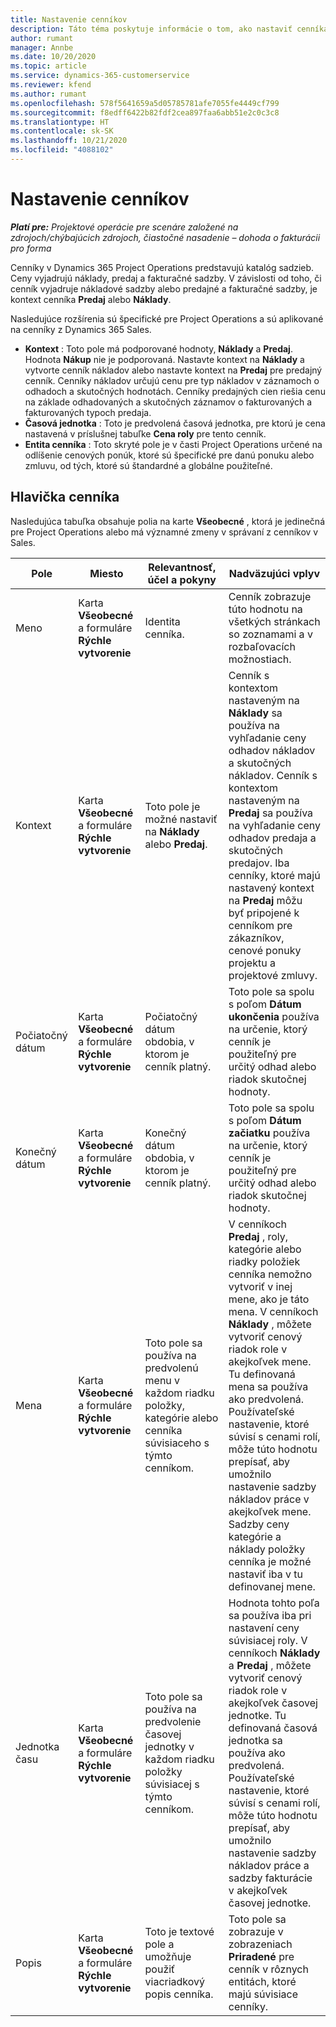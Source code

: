 ```yaml
---
title: Nastavenie cenníkov
description: Táto téma poskytuje informácie o tom, ako nastaviť cenníka nákladu a predaja.
author: rumant
manager: Annbe
ms.date: 10/20/2020
ms.topic: article
ms.service: dynamics-365-customerservice
ms.reviewer: kfend
ms.author: rumant
ms.openlocfilehash: 578f5641659a5d05785781afe7055fe4449cf799
ms.sourcegitcommit: f8edff6422b82fdf2cea897faa6abb51e2c0c3c8
ms.translationtype: HT
ms.contentlocale: sk-SK
ms.lasthandoff: 10/21/2020
ms.locfileid: "4088102"
---
```

# <a name="set-up-price-lists"></a>Nastavenie cenníkov

_**Platí pre:** Projektové operácie pre scenáre založené na zdrojoch/chýbajúcich zdrojoch, čiastočné nasadenie – dohoda o fakturácii pro forma_

Cenníky v Dynamics 365 Project Operations predstavujú katalóg sadzieb. Ceny vyjadrujú náklady, predaj a fakturačné sadzby. V závislosti od toho, či cenník vyjadruje nákladové sadzby alebo predajné a fakturačné sadzby, je kontext cenníka **Predaj** alebo **Náklady**.

Nasledujúce rozšírenia sú špecifické pre Project Operations a sú aplikované na cenníky z Dynamics 365 Sales.

- **Kontext** : Toto pole má podporované hodnoty, **Náklady** a **Predaj**. Hodnota **Nákup** nie je podporovaná. Nastavte kontext na **Náklady** a vytvorte cenník nákladov alebo nastavte kontext na **Predaj** pre predajný cenník. Cenníky nákladov určujú cenu pre typ nákladov v záznamoch o odhadoch a skutočných hodnotách. Cenníky predajných cien riešia cenu na základe odhadovaných a skutočných záznamov o fakturovaných a fakturovaných typoch predaja.
- **Časová jednotka** : Toto je predvolená časová jednotka, pre ktorú je cena nastavená v príslušnej tabuľke **Cena roly** pre tento cenník.
- **Entita cenníka** : Toto skryté pole je v časti Project Operations určené na odlíšenie cenových ponúk, ktoré sú špecifické pre danú ponuku alebo zmluvu, od tých, ktoré sú štandardné a globálne použiteľné.

## <a name="price-list-header"></a>Hlavička cenníka

Nasledujúca tabuľka obsahuje polia na karte **Všeobecné** , ktorá je jedinečná pre Project Operations alebo má významné zmeny v správaní z cenníkov v Sales.

| Pole | Miesto | Relevantnosť, účel a pokyny | Nadväzujúci vplyv |
| --- | --- | --- | --- |
| Meno | Karta **Všeobecné** a formuláre **Rýchle vytvorenie** | Identita cenníka. | Cenník zobrazuje túto hodnotu na všetkých stránkach so zoznamami a v rozbaľovacích možnostiach.|
| Kontext | Karta **Všeobecné** a formuláre **Rýchle vytvorenie** | Toto pole je možné nastaviť na **Náklady** alebo **Predaj**. | Cenník s kontextom nastaveným na **Náklady** sa používa na vyhľadanie ceny odhadov nákladov a skutočných nákladov. Cenník s kontextom nastaveným na **Predaj** sa používa na vyhľadanie ceny odhadov predaja a skutočných predajov. Iba cenníky, ktoré majú nastavený kontext na **Predaj** môžu byť pripojené k cenníkom pre zákazníkov, cenové ponuky projektu a projektové zmluvy. |
| Počiatočný dátum | Karta **Všeobecné** a formuláre **Rýchle vytvorenie** | Počiatočný dátum obdobia, v ktorom je cenník platný. | Toto pole sa spolu s poľom **Dátum ukončenia** používa na určenie, ktorý cenník je použiteľný pre určitý odhad alebo riadok skutočnej hodnoty. |
| Konečný dátum | Karta **Všeobecné** a formuláre **Rýchle vytvorenie** | Konečný dátum obdobia, v ktorom je cenník platný. | Toto pole sa spolu s poľom **Dátum začiatku** používa na určenie, ktorý cenník je použiteľný pre určitý odhad alebo riadok skutočnej hodnoty. |
| Mena | Karta **Všeobecné** a formuláre **Rýchle vytvorenie** | Toto pole sa používa na predvolenú menu v každom riadku položky, kategórie alebo cenníka súvisiaceho s týmto cenníkom. | V cenníkoch **Predaj** , roly, kategórie alebo riadky položiek cenníka nemožno vytvoriť v inej mene, ako je táto mena. V cenníkoch **Náklady** , môžete vytvoriť cenový riadok role v akejkoľvek mene. Tu definovaná mena sa používa ako predvolená. Používateľské nastavenie, ktoré súvisí s cenami rolí, môže túto hodnotu prepísať, aby umožnilo nastavenie sadzby nákladov práce v akejkoľvek mene. Sadzby ceny kategórie a náklady položky cenníka je možné nastaviť iba v tu definovanej mene. |
| Jednotka času | Karta **Všeobecné** a formuláre **Rýchle vytvorenie** | Toto pole sa používa na predvolenie časovej jednotky v každom riadku položky súvisiacej s týmto cenníkom. | Hodnota tohto poľa sa používa iba pri nastavení ceny súvisiacej roly. V cenníkoch **Náklady** a **Predaj** , môžete vytvoriť cenový riadok role v akejkoľvek časovej jednotke. Tu definovaná časová jednotka sa používa ako predvolená. Používateľské nastavenie, ktoré súvisí s cenami rolí, môže túto hodnotu prepísať, aby umožnilo nastavenie sadzby nákladov práce a sadzby fakturácie v akejkoľvek časovej jednotke. |
| Popis | Karta **Všeobecné** a formuláre **Rýchle vytvorenie** | Toto je textové pole a umožňuje použiť viacriadkový popis cenníka. | Toto pole sa zobrazuje v zobrazeniach **Priradené** pre cenník v rôznych entitách, ktoré majú súvisiace cenníky. |
